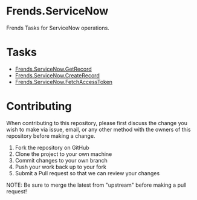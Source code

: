 # Frends.ServiceNow

Frends Tasks for ServiceNow operations.

# Tasks

- [Frends.ServiceNow.GetRecord](Frends.ServiceNow.GetRecord/README.md)
- [Frends.ServiceNow.CreateRecord](Frends.ServiceNow.CreateRecord/README.md)
- [Frends.ServiceNow.FetchAccessToken](Frends.ServiceNow.FetchAccessToken/README.md)

# Contributing
When contributing to this repository, please first discuss the change you wish to make via issue, email, or any other method with the owners of this repository before making a change.

1. Fork the repository on GitHub
2. Clone the project to your own machine
3. Commit changes to your own branch
4. Push your work back up to your fork
5. Submit a Pull request so that we can review your changes

NOTE: Be sure to merge the latest from "upstream" before making a pull request!